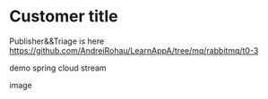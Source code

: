 # Customer title
Publisher&&Triage is here https://github.com/AndreiRohau/LearnAppA/tree/mq/rabbitmq/t0-3

demo spring cloud stream

image